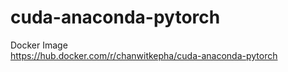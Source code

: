 # cuda-anaconda-pytorch

Docker Image<br>
https://hub.docker.com/r/chanwitkepha/cuda-anaconda-pytorch


